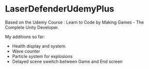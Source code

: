 # LaserDefenderUdemyPlus

Based on the Udemy Course : Learn to Code by Making Games - The Complete Unity Developer.

My additions so far:
- Health display and system.
- Wave counter
- Particle system for explosions
- Delayed scene sweitch between Game and End screen
